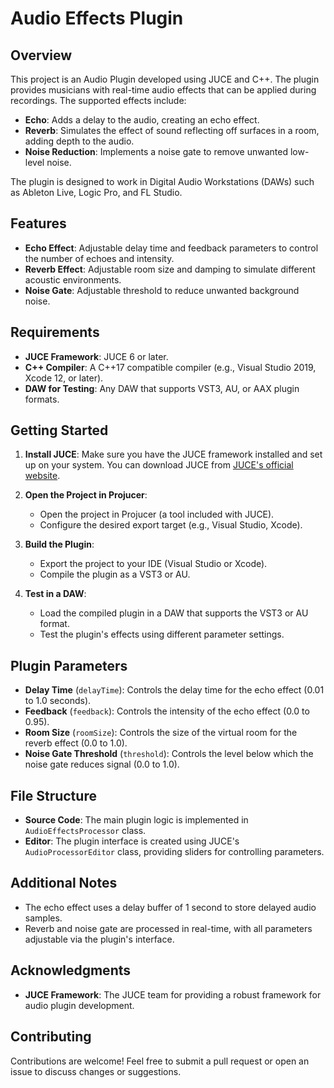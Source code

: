 # Audio Effects Plugin

## Overview
This project is an Audio Plugin developed using JUCE and C++. The plugin provides musicians with real-time audio effects that can be applied during recordings. The supported effects include:

- **Echo**: Adds a delay to the audio, creating an echo effect.
- **Reverb**: Simulates the effect of sound reflecting off surfaces in a room, adding depth to the audio.
- **Noise Reduction**: Implements a noise gate to remove unwanted low-level noise.

The plugin is designed to work in Digital Audio Workstations (DAWs) such as Ableton Live, Logic Pro, and FL Studio.

## Features
- **Echo Effect**: Adjustable delay time and feedback parameters to control the number of echoes and intensity.
- **Reverb Effect**: Adjustable room size and damping to simulate different acoustic environments.
- **Noise Gate**: Adjustable threshold to reduce unwanted background noise.

## Requirements
- **JUCE Framework**: JUCE 6 or later.
- **C++ Compiler**: A C++17 compatible compiler (e.g., Visual Studio 2019, Xcode 12, or later).
- **DAW for Testing**: Any DAW that supports VST3, AU, or AAX plugin formats.

## Getting Started
1. **Install JUCE**: Make sure you have the JUCE framework installed and set up on your system. You can download JUCE from [JUCE's official website](https://juce.com/).

3. **Open the Project in Projucer**:
   - Open the project in Projucer (a tool included with JUCE).
   - Configure the desired export target (e.g., Visual Studio, Xcode).

4. **Build the Plugin**:
   - Export the project to your IDE (Visual Studio or Xcode).
   - Compile the plugin as a VST3 or AU.

5. **Test in a DAW**:
   - Load the compiled plugin in a DAW that supports the VST3 or AU format.
   - Test the plugin's effects using different parameter settings.

## Plugin Parameters
- **Delay Time** (`delayTime`): Controls the delay time for the echo effect (0.01 to 1.0 seconds).
- **Feedback** (`feedback`): Controls the intensity of the echo effect (0.0 to 0.95).
- **Room Size** (`roomSize`): Controls the size of the virtual room for the reverb effect (0.0 to 1.0).
- **Noise Gate Threshold** (`threshold`): Controls the level below which the noise gate reduces signal (0.0 to 1.0).

## File Structure
- **Source Code**: The main plugin logic is implemented in `AudioEffectsProcessor` class.
- **Editor**: The plugin interface is created using JUCE's `AudioProcessorEditor` class, providing sliders for controlling parameters.

## Additional Notes
- The echo effect uses a delay buffer of 1 second to store delayed audio samples.
- Reverb and noise gate are processed in real-time, with all parameters adjustable via the plugin's interface.

## Acknowledgments
- **JUCE Framework**: The JUCE team for providing a robust framework for audio plugin development.

## Contributing
Contributions are welcome! Feel free to submit a pull request or open an issue to discuss changes or suggestions.

